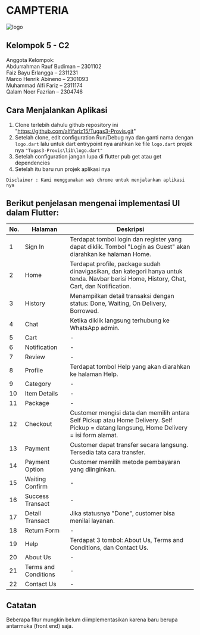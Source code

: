 # CAMPTERIA
![logo](https://github.com/user-attachments/assets/e5173265-ee6b-4953-99ac-17213d3e8427)


## Kelompok 5 - C2

Anggota Kelompok:  
Abdurrahman Rauf Budiman – 2301102  
Faiz Bayu Erlangga – 2311231  
Marco Henrik Abineno – 2301093  
Muhammad Alfi Fariz – 2311174  
Qalam Noer Fazrian – 2304746  

## Cara Menjalankan Aplikasi
1. Clone terlebih dahulu github repository ini "https://github.com/alfifariz15/Tugas3-Provis.git"
2. Setelah clone, edit configuration Run/Debug nya dan ganti nama dengan `logo.dart` lalu untuk dart entrypoint nya arahkan ke file `logo.dart` projek nya `"Tugas3-Provis\lib\logo.dart"`
3. Setelah configuration jangan lupa di flutter pub get atau get dependencies
4. Setelah itu baru run projek aplikasi nya

`Disclaimer : Kami menggunakan web chrome untuk menjalankan aplikasi nya`

## Berikut penjelasan mengenai implementasi UI dalam Flutter:

| No. | Halaman           | Deskripsi                                                                                                                                         |
|-----|-------------------|---------------------------------------------------------------------------------------------------------------------------------------------------|
| 1   | Sign In           | Terdapat tombol login dan register yang dapat diklik. Tombol "Login as Guest" akan diarahkan ke halaman Home.                                    |
| 2   | Home              | Terdapat profile, package sudah dinavigasikan, dan kategori hanya untuk tenda. Navbar berisi Home, History, Chat, Cart, dan Notification.        |
| 3   | History           | Menampilkan detail transaksi dengan status: Done, Waiting, On Delivery, Borrowed.                                                                |
| 4   | Chat              | Ketika diklik langsung terhubung ke WhatsApp admin.                                                                                              |
| 5   | Cart              | -                                                                                                                                                 |
| 6   | Notification      | -                                                                                                                                                 |
| 7   | Review            | -                                                                                                                                                 |
| 8   | Profile           | Terdapat tombol Help yang akan diarahkan ke halaman Help.                                                                                         |
| 9   | Category          | -                                                                                                                                                 |
| 10  | Item Details      | -                                                                                                                                                 |
| 11  | Package           | -                                                                                                                                                 |
| 12  | Checkout          | Customer mengisi data dan memilih antara Self Pickup atau Home Delivery. Self Pickup = datang langsung, Home Delivery = isi form alamat.         |
| 13  | Payment           | Customer dapat transfer secara langsung. Tersedia tata cara transfer.                                                                             |
| 14  | Payment Option    | Customer memilih metode pembayaran yang diinginkan.                                                                                               |
| 15  | Waiting Confirm   | -                                                                                                                                                 |
| 16  | Success Transact  | -                                                                                                                                                 |
| 17  | Detail Transact   | Jika statusnya "Done", customer bisa menilai layanan.                                                                                             |
| 18  | Return Form       | -                                                                                                                                                 |
| 19  | Help              | Terdapat 3 tombol: About Us, Terms and Conditions, dan Contact Us.                                                                                |
| 20  | About Us          | -                                                                                                                                                 |
| 21  | Terms and Conditions | -                                                                                                                                             |
| 22  | Contact Us        | -                                                                                                                                                 |

## Catatan
Beberapa fitur mungkin belum diimplementasikan karena baru berupa antarmuka (front end) saja.
